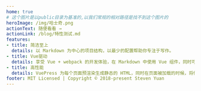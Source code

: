 ```yaml
---
home: true  
# 这个图片是以public目录为基准的,以我们常规的相对路径是找不到这个图片的
heroImage: /img/哈士奇.png
actionText: 随便看看 →
actionLink: /blog/特性测试.md
features:
- title: 简洁至上
  details: 以 Markdown 为中心的项目结构，以最少的配置帮助你专注于写作。
- title: Vue驱动
  details: 享受 Vue + webpack 的开发体验，在 Markdown 中使用 Vue 组件，同时可以使用 Vue 来开发自定义主题。
- title: 高性能
  details: VuePress 为每个页面预渲染生成静态的 HTML，同时在页面被加载的时候，将作为 SPA 运行。
footer: MIT Licensed | Copyright © 2018-present Steven Yuan
---
```

